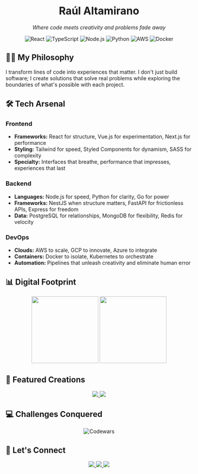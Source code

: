 <div align="center">
  <h1>Raúl Altamirano</h1>
  <p><em>Where code meets creativity and problems fade away</em></p>
</div>

<p align="center">
  <img src="https://img.shields.io/badge/React-61DAFB?style=for-the-badge&logo=react&logoColor=black" alt="React" />
  <img src="https://img.shields.io/badge/TypeScript-3178C6?style=for-the-badge&logo=typescript&logoColor=white" alt="TypeScript" />
  <img src="https://img.shields.io/badge/Node.js-339933?style=for-the-badge&logo=nodedotjs&logoColor=white" alt="Node.js" />
  <img src="https://img.shields.io/badge/Python-3776AB?style=for-the-badge&logo=python&logoColor=white" alt="Python" />
  <img src="https://img.shields.io/badge/AWS-232F3E?style=for-the-badge&logo=amazonaws&logoColor=white" alt="AWS" />
  <img src="https://img.shields.io/badge/Docker-2496ED?style=for-the-badge&logo=docker&logoColor=white" alt="Docker" />
</p>

## 👨‍💻 My Philosophy

I transform lines of code into experiences that matter. I don't just build software; I create solutions that solve real problems while exploring the boundaries of what's possible with each project.

## 🛠️ Tech Arsenal

### Frontend
- **Frameworks:** React for structure, Vue.js for experimentation, Next.js for performance
- **Styling:** Tailwind for speed, Styled Components for dynamism, SASS for complexity
- **Specialty:** Interfaces that breathe, performance that impresses, experiences that last

### Backend
- **Languages:** Node.js for speed, Python for clarity, Go for power
- **Frameworks:** NestJS when structure matters, FastAPI for frictionless APIs, Express for freedom
- **Data:** PostgreSQL for relationships, MongoDB for flexibility, Redis for velocity

### DevOps
- **Clouds:** AWS to scale, GCP to innovate, Azure to integrate
- **Containers:** Docker to isolate, Kubernetes to orchestrate
- **Automation:** Pipelines that unleash creativity and eliminate human error

## 📊 Digital Footprint

<div align="center">
  <img src="https://github-readme-stats.vercel.app/api?username=RaulAltamirano&show_icons=true&theme=tokyonight&hide_border=true" height="180" />
  <img src="https://github-readme-streak-stats.herokuapp.com/?user=RaulAltamirano&theme=tokyonight&hide_border=true" height="180" />
</div>

## 🌟 Featured Creations

<div align="center">
  <a href="https://github.com/RaulAltamirano/syntiIQ">
    <img src="https://denvercoder1-github-readme-stats.vercel.app/api/pin/?username=RaulAltamirano&repo=syntiIQ&theme=tokyonight&hide_border=true" />
  </a>
  <a href="https://github.com/RaulAltamirano/WalletWise">
    <img src="https://denvercoder1-github-readme-stats.vercel.app/api/pin/?username=RaulAltamirano&repo=WalletWise&theme=tokyonight&hide_border=true" />
  </a>
</div>

## 💻 Challenges Conquered

<div align="center">
  <img src="https://www.codewars.com/users/lPacman/badges/large" alt="Codewars" />
</div>

## 🤝 Let's Connect

<div align="center">
  <a href="https://www.linkedin.com/in/raúl-altamirano-lozano-954281247/">
    <img src="https://img.shields.io/badge/LinkedIn-Let's_Talk-0A66C2?style=for-the-badge&logo=linkedin&logoColor=white" />
  </a>
  <a href="mailto:altamirano.developer@gmail.com">
    <img src="https://img.shields.io/badge/Email-Write_Me-EA4335?style=for-the-badge&logo=gmail&logoColor=white" />
  </a>
  <a href="YOUR_PORTFOLIO_LINK">
    <img src="https://img.shields.io/badge/Portfolio-Explore-6673ff?style=for-the-badge&logo=googlechrome&logoColor=white" />
  </a>
</div>
